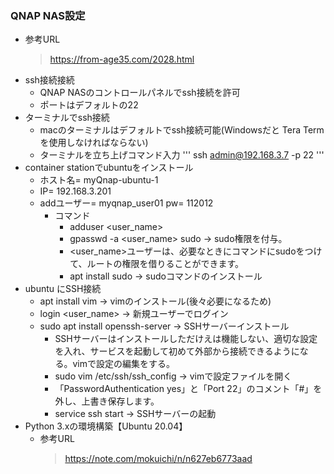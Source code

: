 ### QNAP NAS設定

- 参考URL
    > https://from-age35.com/2028.html
- ssh接続接続
  - QNAP NASのコントロールパネルでssh接続を許可
  - ポートはデフォルトの22
- ターミナルでssh接続
  - macのターミナルはデフォルトでssh接続可能(Windowsだと Tera Termを使用しなければならない)
  - ターミナルを立ち上げコマンド入力 ''' ssh admin@192.168.3.7 -p 22 '''
- container stationでubuntuをインストール
  - ホスト名= myQnap-ubuntu-1
  - IP= 192.168.3.201
  - addユーザー= myqnap_user01 pw= 112012
    - コマンド
      - adduser <user_name>
      - gpasswd -a <user_name> sudo -> sudo権限を付与。
      - <user_name>ユーザーは、必要なときにコマンドにsudoをつけて、ルートの権限を借りることができます。
      - apt install sudo -> sudoコマンドのインストール
- ubuntu にSSH接続
  - apt install vim -> vimのインストール(後々必要になるため)
  - login <user_name> -> 新規ユーザーでログイン
  - sudo apt install openssh-server -> SSHサーバーインストール
    - SSHサーバーはインストールしただけえは機能しない、適切な設定を入れ、サービスを起動して初めて外部から接続できるようになる。vimで設定の編集をする。
    - sudo vim /etc/ssh/ssh_config -> vimで設定ファイルを開く
    - 「PasswordAuthentication yes」と「Port 22」のコメント「#」を外し、上書き保存します。
    - service ssh start -> SSHサーバーの起動
- Python 3.xの環境構築【Ubuntu 20.04】
  - 参考URL
    > https://note.com/mokuichi/n/n627eb6773aad
